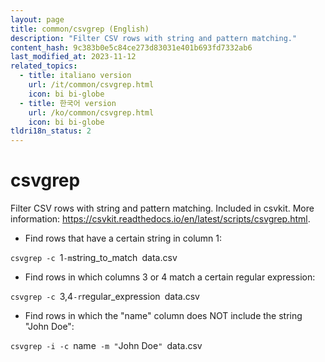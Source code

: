 ```yaml
---
layout: page
title: common/csvgrep (English)
description: "Filter CSV rows with string and pattern matching."
content_hash: 9c383b0e5c84ce273d83031e401b693fd7332ab6
last_modified_at: 2023-11-12
related_topics:
  - title: italiano version
    url: /it/common/csvgrep.html
    icon: bi bi-globe
  - title: 한국어 version
    url: /ko/common/csvgrep.html
    icon: bi bi-globe
tldri18n_status: 2
---
```

# csvgrep

Filter CSV rows with string and pattern matching.
Included in csvkit.
More information: <https://csvkit.readthedocs.io/en/latest/scripts/csvgrep.html>.

- Find rows that have a certain string in column 1:

`csvgrep -c `<span class="tldr-var badge badge-pill bg-dark-lm bg-white-dm text-white-lm text-dark-dm font-weight-bold">1</span>` -m `<span class="tldr-var badge badge-pill bg-dark-lm bg-white-dm text-white-lm text-dark-dm font-weight-bold">string_to_match</span>` `<span class="tldr-var badge badge-pill bg-dark-lm bg-white-dm text-white-lm text-dark-dm font-weight-bold">data.csv</span>

- Find rows in which columns 3 or 4 match a certain regular expression:

`csvgrep -c `<span class="tldr-var badge badge-pill bg-dark-lm bg-white-dm text-white-lm text-dark-dm font-weight-bold">3,4</span>` -r `<span class="tldr-var badge badge-pill bg-dark-lm bg-white-dm text-white-lm text-dark-dm font-weight-bold">regular_expression</span>` `<span class="tldr-var badge badge-pill bg-dark-lm bg-white-dm text-white-lm text-dark-dm font-weight-bold">data.csv</span>

- Find rows in which the "name" column does NOT include the string "John Doe":

`csvgrep -i -c `<span class="tldr-var badge badge-pill bg-dark-lm bg-white-dm text-white-lm text-dark-dm font-weight-bold">name</span>` -m "`<span class="tldr-var badge badge-pill bg-dark-lm bg-white-dm text-white-lm text-dark-dm font-weight-bold">John Doe</span>`" `<span class="tldr-var badge badge-pill bg-dark-lm bg-white-dm text-white-lm text-dark-dm font-weight-bold">data.csv</span>
